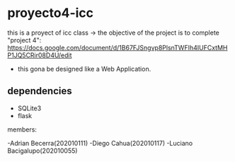 # proyecto4-icc
this is a proyect of icc class -> the objective of the project is to complete "project 4": https://docs.google.com/document/d/1B67FJSngvp8PlsnTWFIh4IUFCxtMHP1JQ5CRir08D4U/edit

- this gona be designed like a Web Application.

## dependencies
  - SQLite3
  - flask

members:

  -Adrian Becerra(202010111)
  -Diego Cahua(202010117)
  -Luciano Bacigalupo(202010055)

